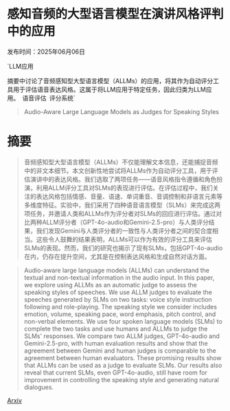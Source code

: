 # 感知音频的大型语言模型在演讲风格评判中的应用

发布时间：2025年06月06日

`LLM应用

摘要中讨论了音频感知型大型语言模型（ALLMs）的应用，将其作为自动评分工具用于评估语音表达风格。这属于将LLM应用于特定任务，因此归类为LLM应用。` `语音评估` `评分系统`

> Audio-Aware Large Language Models as Judges for Speaking Styles

# 摘要

> 音频感知型大型语言模型（ALLMs）不仅能理解文本信息，还能捕捉音频中的非文本细节。本文创新性地尝试将ALLMs作为自动评分工具，用于评估演讲中的表达风格。我们选取了两项任务——语音风格指令遵循和角色扮演，利用ALLM评分工具对SLMs的表现进行评估。在评估过程中，我们关注的表达风格包括情感、音量、语速、单词重音、音调控制和非语言元素等多维度特征。实验中，我们采用了四种语音语言模型（SLMs）来完成这两项任务，并邀请人类和ALLMs作为评分者对SLMs的回应进行评估。通过对比两种ALLM评分者（GPT-4o-audio和Gemini-2.5-pro）与人类评分结果，我们发现Gemini与人类评分者的一致性与人类评分者之间的契合度相当。这些令人鼓舞的结果表明，ALLMs可以作为有效的评分工具来评估SLMs的表现。然而，我们的研究也揭示了现有SLMs，包括GPT-4o-audio在内，仍存在提升空间，尤其是在控制表达风格和生成自然对话方面。

> Audio-aware large language models (ALLMs) can understand the textual and non-textual information in the audio input. In this paper, we explore using ALLMs as an automatic judge to assess the speaking styles of speeches. We use ALLM judges to evaluate the speeches generated by SLMs on two tasks: voice style instruction following and role-playing. The speaking style we consider includes emotion, volume, speaking pace, word emphasis, pitch control, and non-verbal elements. We use four spoken language models (SLMs) to complete the two tasks and use humans and ALLMs to judge the SLMs' responses. We compare two ALLM judges, GPT-4o-audio and Gemini-2.5-pro, with human evaluation results and show that the agreement between Gemini and human judges is comparable to the agreement between human evaluators. These promising results show that ALLMs can be used as a judge to evaluate SLMs. Our results also reveal that current SLMs, even GPT-4o-audio, still have room for improvement in controlling the speaking style and generating natural dialogues.

[Arxiv](https://arxiv.org/abs/2506.05984)